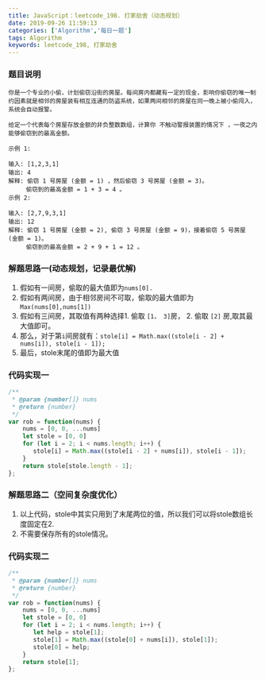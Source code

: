 ```yaml
---
title: JavaScript：leetcode_198. 打家劫舍（动态规划）
date: 2019-09-26 11:59:13
categories: ['Algorithm','每日一题']
tags: Algorithm
keywords: leetcode_198, 打家劫舍
---
```


### 题目说明
```
你是一个专业的小偷，计划偷窃沿街的房屋。每间房内都藏有一定的现金，影响你偷窃的唯一制约因素就是相邻的房屋装有相互连通的防盗系统，如果两间相邻的房屋在同一晚上被小偷闯入，系统会自动报警。

给定一个代表每个房屋存放金额的非负整数数组，计算你 不触动警报装置的情况下 ，一夜之内能够偷窃到的最高金额。

示例 1:

输入: [1,2,3,1]
输出: 4
解释: 偷窃 1 号房屋 (金额 = 1) ，然后偷窃 3 号房屋 (金额 = 3)。
     偷窃到的最高金额 = 1 + 3 = 4 。
示例 2:

输入: [2,7,9,3,1]
输出: 12
解释: 偷窃 1 号房屋 (金额 = 2), 偷窃 3 号房屋 (金额 = 9)，接着偷窃 5 号房屋 (金额 = 1)。
     偷窃到的最高金额 = 2 + 9 + 1 = 12 。
```
<!-- more -->
### 解题思路一(动态规划，记录最优解)
1. 假如有一间房，偷取的最大值即为`nums[0].`
2. 假如有两间房，由于相邻房间不可取，偷取的最大值即为`Max(nums[0],nums[1])`
3. 假如有三间房，其取值有两种选择1. 偷取 `[1， 3]`房， 2. 偷取 `[2]` 房,取其最大值即可。
4. 那么，对于第`i`间房就有：`stole[i] = Math.max((stole[i - 2] + nums[i]), stole[i - 1]);`
5. 最后，stole末尾的值即为最大值
### 代码实现一
```javascript
/**
 * @param {number[]} nums
 * @return {number}
 */
var rob = function(nums) {
    nums = [0, 0, ...nums]
    let stole = [0, 0]
    for (let i = 2; i < nums.length; i++) {
       stole[i] = Math.max((stole[i - 2] + nums[i]), stole[i - 1]);
    }
    return stole[stole.length - 1];
};
```
### 解题思路二（空间复杂度优化）
1. 以上代码，stole中其实只用到了末尾两位的值，所以我们可以将stole数组长度固定在2.
2. 不需要保存所有的stole情况。
### 代码实现二
```javascript
/**
 * @param {number[]} nums
 * @return {number}
 */
var rob = function(nums) {
    nums = [0, 0, ...nums]
    let stole = [0, 0]
    for (let i = 2; i < nums.length; i++) {
       let help = stole[1];
       stole[1] = Math.max((stole[0] + nums[i]), stole[1]);
       stole[0] = help;
    }
    return stole[1];
};
```